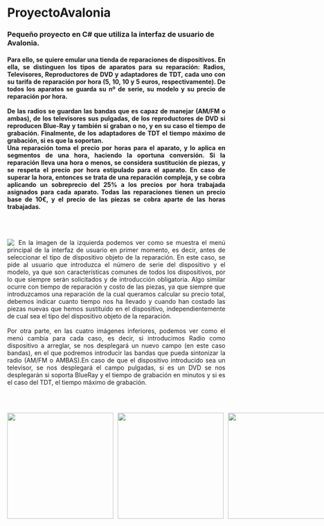 <h1>ProyectoAvalonia</h1> 
<h3>Pequeño proyecto en C# que utiliza la interfaz de usuario de Avalonia. </h3>
<h4 align="justify">Para ello, se quiere emular una tienda de reparaciones de dispositivos. En ella, se distinguen los tipos de aparatos para su reparación: Radios, Televisores, Reproductores de DVD y adaptadores de TDT, cada uno con su tarifa de reparación por hora (5, 10, 10 y 5 euros, respectivamente). De todos los aparatos se guarda su nº de serie, su modelo y su precio de reparación por hora. </br></br>De las radios se guardan las bandas que es capaz de manejar (AM/FM o ambas), de los televisores sus pulgadas, de los reproductores de DVD si reproducen Blue-Ray y también si graban o no, y en su caso el tiempo de grabación. Finalmente, de los adaptadores de TDT el tiempo máximo de grabación, si es que la soportan. </br>Una reparación toma el precio por horas para el aparato, y lo aplica en segmentos de una hora, haciendo la oportuna conversión. Si la reparación lleva una hora o menos, se considera sustitución de piezas, y se respeta el precio por hora estipulado para el aparato. En caso de superar la hora, entonces se trata de una reparación compleja, y se cobra aplicando un sobreprecio del 25% a los precios por hora trabajada asignados para cada aparato. Todas las reparaciones tienen un precio base de 10€, y el precio de las piezas se cobra aparte de las horas trabajadas. </h4>
</br></br>

<p align="left">
    <img src="https://github.com/user-attachments/assets/9781c26a-21f3-4668-b710-0c467864e276" width: 550px; align="left"; style="margin-right: 10px;" />
   
  <p align="justify">
  En la imagen de la izquierda podemos ver como se muestra el menú principal de la interfaz de usuario en primer momento, es decir, antes de seleccionar el tipo de dispositivo objeto de la reparación. En este caso, se pide al usuario que introduzca el número de serie del dispositivo y el modelo, ya que son características comunes de todos los dispositivos, por lo que siempre serán solicitados y de introducción obligatoria. Algo similar ocurre con tiempo de reparación y costo de las piezas, ya que siempre que introduzcamos una reparación de la cual queramos calcular su precio total, debemos indicar cuanto tiempo nos ha llevado y cuando han costado las piezas nuevas que hemos sustituído en el dispositivo, independientemente de cual sea el tipo del dispositivo objeto de la reparación.</br></br>
  Por otra parte, en las cuatro imágenes inferiores, podemos ver como el menú cambia para cada caso, es decir, si introducimos Radio como dispositivo a arreglar, se nos desplegará un nuevo campo (en este caso bandas), en el que podremos introducir las bandas que pueda sintonizar la radio (AM/FM o AMBAS).En caso de que el dispositivo introducido sea un televisor, se nos desplegará el campo pulgadas, si es un DVD se nos desplegarán si soporta BlueRay y el tiempo de grabación en minutos y si es el caso del TDT, el tiempo máximo de grabación.
  </p>



</br></br>
<div style="display: flex; gap: 10px;">
  <img src="https://github.com/user-attachments/assets/2e1dd1da-10f4-4766-a515-a46cf11f03b5" style="width: 245px;">
  <img src="https://github.com/user-attachments/assets/b0dd231d-d56d-42f9-9eb4-20c68167d768" style="width: 245px;">
  <img src="https://github.com/user-attachments/assets/be50c845-8990-4356-b1bc-9d230fc4b20a" style="width: 245px;">
  <img src="https://github.com/user-attachments/assets/723c32d4-18f6-4262-a6cc-55250119c92f" style="width: 245px;">
</div>


